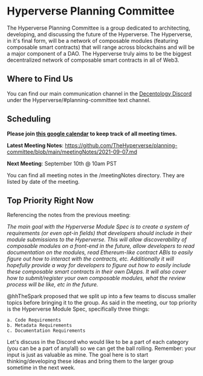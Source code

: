 # Hyperverse Planning Committee

The Hyperverse Planning Committee is a group dedicated to architecting, developing, and discussing the future of the Hyperverse. The Hyperverse, in it's final form, will be a network of composable modules (featuring composable smart contracts) that will range across blockchains and will be a major component of a DAO. The Hyperverse truly aims to be the biggest decentralized network of composable smart contracts in all of Web3.

## Where to Find Us

You can find our main communication channel in the [Decentology Discord](https://discord.gg/decentology) under the Hyperverse/#planning-committee text channel.

## Scheduling

**Please join [this google calendar](https://calendar.google.com/calendar/u/0?cid=Y19wNjc2bDk4NDkzZTMxdGVjM2s3Y3U3Ymd0Y0Bncm91cC5jYWxlbmRhci5nb29nbGUuY29t) to keep track of all meeting times.**

**Latest Meeting Notes**: https://github.com/TheHyperverse/planning-committee/blob/main/meetingNotes/2021-09-07.md

**Next Meeting**: September 10th @ 10am PST

You can find all meeting notes in the /meetingNotes directory. They are listed by date of the meeting.

## Top Priority Right Now

Referencing the notes from the previous meeting:

*The main goal with the Hyperverse Module Spec is to create a system of requirements (or even opt-in fields) that developers should include in their module submissions to the Hyperverse. This will allow discoverability of composable modules on a front-end in the future, allow developers to read documentation on the modules, read Ethereum-like contract ABIs to easily figure out how to interact with the contracts, etc. Additionally it will hopefully provide a way for developers to figure out how to easily include these composable smart contracts in their own DApps. It will also cover how to submit/register your own composable modules, what the review process will be like, etc in the future.*

@hhTheSpark proposed that we split up into a few teams to discuss smaller topics before bringing it to the group. As said in the meeting, our top priority is the Hyperverse Module Spec, specifically three things:
    
    a. Code Requirements
    b. Metadata Requirements
    c. Documentation Requirements

Let's discuss in the Discord who would like to be a part of each category (you can be a part of any/all) so we can get the ball rolling. Remember: your input is just as valuable as mine. The goal here is to start thinking/developing these ideas and bring them to the larger group sometime in the next week.
